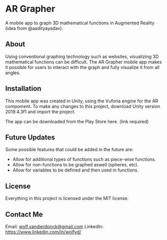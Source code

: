 # AR Grapher
A mobile app to graph 3D mathematical functions in Augmented Reality (idea from @aadityayadav).

## About
Using conventional graphing technology such as websites, visualizing 3D mathematical functions can be difficult. The AR Grapher mobile app makes it possible for users to interact with the graph and fully visualize it from all angles.

## Installation
This mobile app was created in Unity, using the Vuforia engine for the AR compoment. To make any changes to this project, download Unity version 2019.4.3f1 and import the project.

The app can be downloaded from the Play Store here. (link required)

## Future Updates
Some possible features that could be added in the future are:

* Allow for additional types of functions such as piece-wise functions.
* Allow for non-functions to be graphed aswell (spheres, etc).
* Allow for variables to be defined and then used in functions.

## License
Everything in this project is licensed under the MIT license.

## Contact Me
Email: wolf.vandierdonck@gmail.com
LinkedIn: https://www.linkedin.com/in/wolfvd/
